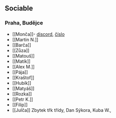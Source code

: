 ## Sociable

### Praha, Budějce
- [[Monča]]- [discord](), [číslo]()
- [[Martin N.]]
- [[Barča]]
- [[Zůza]]
- [[Matouš]]
- [[Matík]]
- [[Alex M.]]
- [[Pája]]
- [[Kraštof]]
- [[Hubík]]
- [[Matyáš]]
- [[Rozka]]
- [[Petr K.]]
- [[Filip]]
- [[Julča]]
Zbytek třk třídy, Dan Sýkora, Kuba W., 